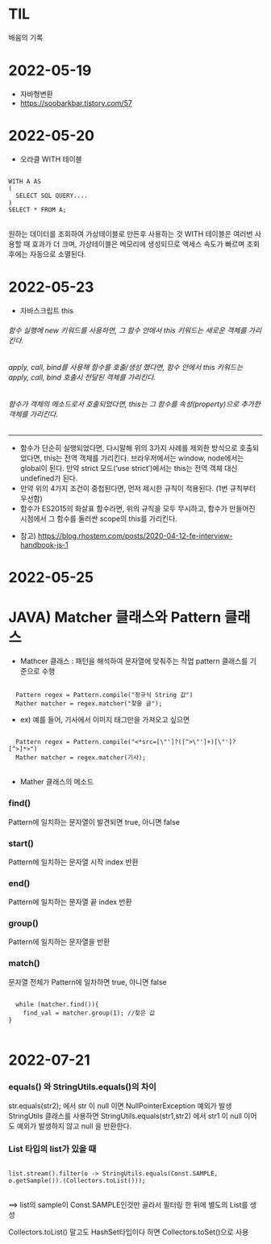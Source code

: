 # TIL
배움의 기록

# 2022-05-19
- 자바형변환
- https://soobarkbar.tistory.com/57

# 2022-05-20
- 오라클 WITH 테이블 
<pre>
<code>
WITH A AS
(
  SELECT SQL QUERY....
)
SELECT * FROM A;
</code>
</pre>
원하는 데이터를 조회하여 가상테이블로 만든후 사용하는 것
WITH 테이블은 여러번 사용할 때 효과가 더 크며, 가상테이블은 메모리에 생성되므로 액세스 속도가 빠르며 조회후에는 자동으로 소멸된다.

# 2022-05-23
- 자바스크립트 this
###### 함수 실행에 new 키워드를 사용하면, 그 함수 안에서 this 키워드는 새로운 객체를 가리킨다.
###### apply, call, bind를 사용해 함수를 호출/생성 했다면, 함수 안에서 this 키워드는 apply, call, bind 호출시 전달된 객체를 가리킨다.
###### 함수가 객체의 메소드로서 호출되었다면, this는 그 함수를 속성(property)으로 추가한 객체를 가리킨다.
- - -
+ 함수가 단순히 실행되었다면, 다시말해 위의 3가지 사례를 제외한 방식으로 호출되었다면, this는 전역 객체를 가리킨다. 브라우저에서는 window, node에서는 global이 된다. 만약 strict 모드(‘use strict’)에서는 this는 전역 객체 대신 undefined가 된다.
+ 만약 위의 4가지 조건이 중첩된다면, 먼저 제시한 규칙이 적용된다. (1번 규칙부터 우선함)
+ 함수가 ES2015의 화살표 함수라면, 위의 규칙을 모두 무시하고, 함수가 만들어진 시점에서 그 함수를 둘러싼 scope의 this를 가리킨다.
- 참고) https://blog.rhostem.com/posts/2020-04-12-fe-interview-handbook-js-1

# 2022-05-25
# JAVA) Matcher 클래스와 Pattern 클래스
- Mathcer 클래스 : 패턴을 해석하여 문자열에 맞춰주는 작업
   pattern 클래스를 기준으로 수행
   
<code>
  Pattern regex = Pattern.compile("정규식 String 값")
  Mather matcher = regex.matcher("찾을 글");
</code>
</pre>

- ex) 예를 들어, 기사에서 이미지 태그만을 가져오고 싶으면 

<pre>
<code>
  Pattern regex = Pattern.compile("<*src=[\"']?([^>\"']+)[\"']?[^>]*>")
  Mather matcher = regex.matcher(기사);
</code>
</pre>

- Mather 클래스의 메소드

### find()
Pattern에 일치하는 문자열이 발견되면 true, 아니면 false

### start()
Pattern에 일치하는 문자열 시작 index 반환

### end()
Pattern에 일치하는 문자열 끝 index 반환

### group()
Pattern에 일치하는 문자열을 반환

### match()
문자열 전체가 Pattern에 일차하면 true, 아니면 false

<pre>
<code>
  while (matcher.find()){
    find_val = matcher.group(1); //찾은 값
}
</code>
</pre>

# 2022-07-21

### equals() 와 StringUtils.equals()의 차이 
str.equals(str2); 에서 str 이 null 이면 NullPointerException 예외가 발생
StringUtils 클래스를 사용하면 StringUtils.equals(str1,str2) 에서 str1 이 null 이어도 예외가 발생하지 않고 null 을 반환한다.

### List 타입의 list가 있을 때
<pre>
<code>
list.stream().filter(o -> StringUtils.equals(Const.SAMPLE, o.getSample()).(Collectors.toList()));
</code>
</pre>
==> list의 sample이 Const.SAMPLE인것만 골라서 필터링 한 뒤에 별도의 List를 생성

Collectors.toList() 말고도 HashSet타입이다 하면 Collectors.toSet()으로 사용

